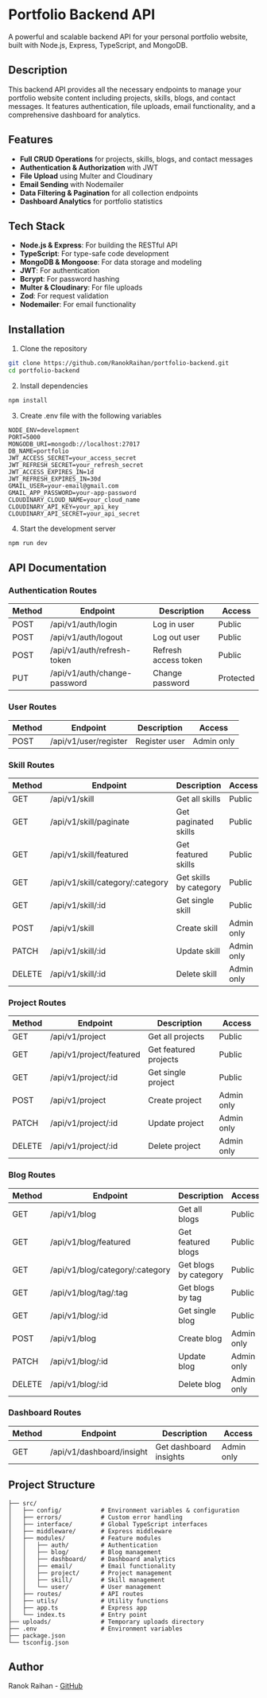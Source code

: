 # Portfolio Backend API

A powerful and scalable backend API for your personal portfolio website, built with Node.js, Express, TypeScript, and MongoDB.

## Description

This backend API provides all the necessary endpoints to manage your portfolio website content including projects, skills, blogs, and contact messages. It features authentication, file uploads, email functionality, and a comprehensive dashboard for analytics.

## Features

- **Full CRUD Operations** for projects, skills, blogs, and contact messages
- **Authentication & Authorization** with JWT
- **File Upload** using Multer and Cloudinary
- **Email Sending** with Nodemailer
- **Data Filtering & Pagination** for all collection endpoints
- **Dashboard Analytics** for portfolio statistics

## Tech Stack

- **Node.js & Express**: For building the RESTful API
- **TypeScript**: For type-safe code development
- **MongoDB & Mongoose**: For data storage and modeling
- **JWT**: For authentication
- **Bcrypt**: For password hashing
- **Multer & Cloudinary**: For file uploads
- **Zod**: For request validation
- **Nodemailer**: For email functionality

## Installation

1. Clone the repository

```bash
git clone https://github.com/RanokRaihan/portfolio-backend.git
cd portfolio-backend
```

2. Install dependencies

```bash
npm install
```

3. Create .env file with the following variables

```
NODE_ENV=development
PORT=5000
MONGODB_URI=mongodb://localhost:27017
DB_NAME=portfolio
JWT_ACCESS_SECRET=your_access_secret
JWT_REFRESH_SECRET=your_refresh_secret
JWT_ACCESS_EXPIRES_IN=1d
JWT_REFRESH_EXPIRES_IN=30d
GMAIL_USER=your-email@gmail.com
GMAIL_APP_PASSWORD=your-app-password
CLOUDINARY_CLOUD_NAME=your_cloud_name
CLOUDINARY_API_KEY=your_api_key
CLOUDINARY_API_SECRET=your_api_secret
```

4. Start the development server

```bash
npm run dev
```

## API Documentation

### Authentication Routes

| Method | Endpoint                     | Description          | Access    |
| ------ | ---------------------------- | -------------------- | --------- |
| POST   | /api/v1/auth/login           | Log in user          | Public    |
| POST   | /api/v1/auth/logout          | Log out user         | Public    |
| POST   | /api/v1/auth/refresh-token   | Refresh access token | Public    |
| PUT    | /api/v1/auth/change-password | Change password      | Protected |

### User Routes

| Method | Endpoint              | Description   | Access     |
| ------ | --------------------- | ------------- | ---------- |
| POST   | /api/v1/user/register | Register user | Admin only |

### Skill Routes

| Method | Endpoint                         | Description            | Access     |
| ------ | -------------------------------- | ---------------------- | ---------- |
| GET    | /api/v1/skill                    | Get all skills         | Public     |
| GET    | /api/v1/skill/paginate           | Get paginated skills   | Public     |
| GET    | /api/v1/skill/featured           | Get featured skills    | Public     |
| GET    | /api/v1/skill/category/:category | Get skills by category | Public     |
| GET    | /api/v1/skill/:id                | Get single skill       | Public     |
| POST   | /api/v1/skill                    | Create skill           | Admin only |
| PATCH  | /api/v1/skill/:id                | Update skill           | Admin only |
| DELETE | /api/v1/skill/:id                | Delete skill           | Admin only |

### Project Routes

| Method | Endpoint                 | Description           | Access     |
| ------ | ------------------------ | --------------------- | ---------- |
| GET    | /api/v1/project          | Get all projects      | Public     |
| GET    | /api/v1/project/featured | Get featured projects | Public     |
| GET    | /api/v1/project/:id      | Get single project    | Public     |
| POST   | /api/v1/project          | Create project        | Admin only |
| PATCH  | /api/v1/project/:id      | Update project        | Admin only |
| DELETE | /api/v1/project/:id      | Delete project        | Admin only |

### Blog Routes

| Method | Endpoint                        | Description           | Access     |
| ------ | ------------------------------- | --------------------- | ---------- |
| GET    | /api/v1/blog                    | Get all blogs         | Public     |
| GET    | /api/v1/blog/featured           | Get featured blogs    | Public     |
| GET    | /api/v1/blog/category/:category | Get blogs by category | Public     |
| GET    | /api/v1/blog/tag/:tag           | Get blogs by tag      | Public     |
| GET    | /api/v1/blog/:id                | Get single blog       | Public     |
| POST   | /api/v1/blog                    | Create blog           | Admin only |
| PATCH  | /api/v1/blog/:id                | Update blog           | Admin only |
| DELETE | /api/v1/blog/:id                | Delete blog           | Admin only |

### Dashboard Routes

| Method | Endpoint                  | Description            | Access     |
| ------ | ------------------------- | ---------------------- | ---------- |
| GET    | /api/v1/dashboard/insight | Get dashboard insights | Admin only |

## Project Structure

```
├── src/
│   ├── config/           # Environment variables & configuration
│   ├── errors/           # Custom error handling
│   ├── interface/        # Global TypeScript interfaces
│   ├── middleware/       # Express middleware
│   ├── modules/          # Feature modules
│   │   ├── auth/         # Authentication
│   │   ├── blog/         # Blog management
│   │   ├── dashboard/    # Dashboard analytics
│   │   ├── email/        # Email functionality
│   │   ├── project/      # Project management
│   │   ├── skill/        # Skill management
│   │   └── user/         # User management
│   ├── routes/           # API routes
│   ├── utils/            # Utility functions
│   ├── app.ts            # Express app
│   └── index.ts          # Entry point
├── uploads/              # Temporary uploads directory
├── .env                  # Environment variables
├── package.json
└── tsconfig.json
```

## Author

Ranok Raihan - [GitHub](https://github.com/ranokraihan)
